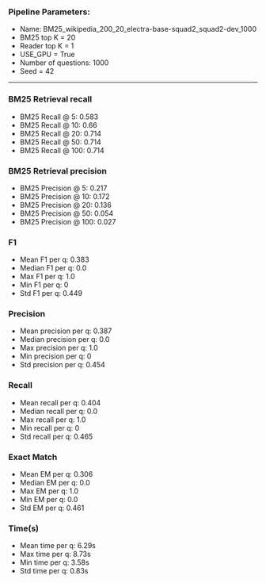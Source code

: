 ### Pipeline Parameters:
* Name: BM25_wikipedia_200_20_electra-base-squad2_squad2-dev_1000
* BM25 top K = 20
* Reader top K = 1
* USE_GPU = True
* Number of questions: 1000
* Seed = 42
------
### BM25 Retrieval recall 
* BM25 Recall @ 5: 0.583
* BM25 Recall @ 10: 0.66
* BM25 Recall @ 20: 0.714
* BM25 Recall @ 50: 0.714
* BM25 Recall @ 100: 0.714
### BM25 Retrieval precision 
* BM25 Precision @ 5: 0.217
* BM25 Precision @ 10: 0.172
* BM25 Precision @ 20: 0.136
* BM25 Precision @ 50: 0.054
* BM25 Precision @ 100: 0.027
### F1 
* Mean F1 per q: 0.383
* Median F1 per q: 0.0
* Max F1 per q: 1.0
* Min F1 per q: 0
* Std F1 per q: 0.449
### Precision 
* Mean precision per q: 0.387
* Median precision per q: 0.0
* Max precision per q: 1.0
* Min precision per q: 0
* Std precision per q: 0.454
### Recall 
* Mean recall per q: 0.404
* Median recall per q: 0.0
* Max recall per q: 1.0
* Min recall per q: 0
* Std recall per q: 0.465
### Exact Match 
* Mean EM per q: 0.306
* Median EM per q: 0.0
* Max EM per q: 1.0
* Min EM per q: 0.0
* Std EM per q: 0.461
### Time(s) 
* Mean time per q: 6.29s
* Max time per q: 8.73s
* Min time per q: 3.58s
* Std time per q: 0.83s
